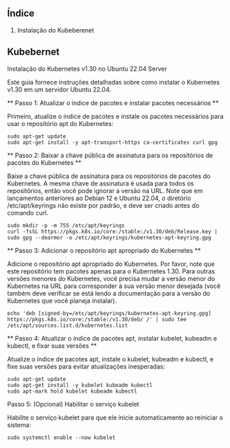 ## Índice

1. Instalação do Kubeberenet


## Kubebernet

Instalação do Kubernetes v1.30 no Ubuntu 22.04 Server

Este guia fornece instruções detalhadas sobre como instalar o Kubernetes v1.30 em um servidor Ubuntu 22.04.

** Passo 1: Atualizar o índice de pacotes e instalar pacotes necessários **

  Primeiro, atualize o índice de pacotes e instale os pacotes necessários para usar o repositório apt do Kubernetes:

    sudo apt-get update
    sudo apt-get install -y apt-transport-https ca-certificates curl gpg

** Passo 2: Baixar a chave pública de assinatura para os repositórios de pacotes do Kubernetes **

  Baixe a chave pública de assinatura para os repositórios de pacotes do Kubernetes. A mesma chave de assinatura é usada para todos os repositórios, então você pode ignorar a versão na URL. Note que em lançamentos anteriores ao Debian 12 e Ubuntu 22.04, o diretório /etc/apt/keyrings não existe por padrão, e deve ser criado antes do comando curl.

    sudo mkdir -p -m 755 /etc/apt/keyrings
    curl -fsSL https://pkgs.k8s.io/core:/stable:/v1.30/deb/Release.key | sudo gpg --dearmor -o /etc/apt/keyrings/kubernetes-apt-keyring.gpg

** Passo 3: Adicionar o repositório apt apropriado do Kubernetes **

  Adicione o repositório apt apropriado do Kubernetes. Por favor, note que este repositório tem pacotes apenas para o Kubernetes 1.30. Para outras versões menores do Kubernetes, você precisa mudar a versão menor do Kubernetes na URL para corresponder à sua versão menor desejada (você também deve verificar se está lendo a documentação para a versão do Kubernetes que você planeja instalar).

    echo 'deb [signed-by=/etc/apt/keyrings/kubernetes-apt-keyring.gpg] https://pkgs.k8s.io/core:/stable:/v1.30/deb/ /' | sudo tee /etc/apt/sources.list.d/kubernetes.list

** Passo 4: Atualizar o índice de pacotes apt, instalar kubelet, kubeadm e kubectl, e fixar suas versões **

Atualize o índice de pacotes apt, instale o kubelet, kubeadm e kubectl, e fixe suas versões para evitar atualizações inesperadas:

    sudo apt-get update
    sudo apt-get install -y kubelet kubeadm kubectl
    sudo apt-mark hold kubelet kubeadm kubectl

Passo 5: (Opcional) Habilitar o serviço kubelet

Habilite o serviço kubelet para que ele inicie automaticamente ao reiniciar o sistema:

    sudo systemctl enable --now kubelet
